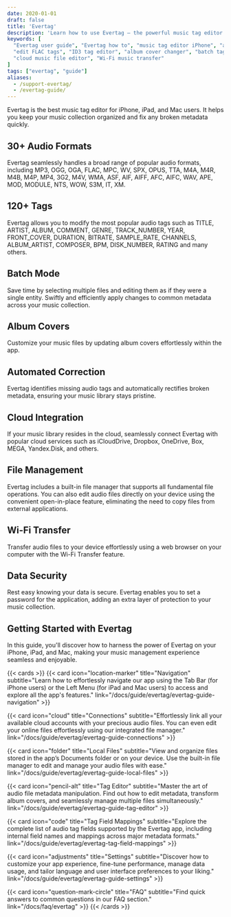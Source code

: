 ```yaml
---
date: 2020-01-01
draft: false
title: 'Evertag'
description: 'Learn how to use Evertag – the powerful music tag editor for iPhone, iPad, and Mac. Edit audio tags, update album covers, manage files, connect cloud storage, and organize your music library with ease.'
keywords: [
  "Evertag user guide", "Evertag how to", "music tag editor iPhone", "audio metadata editor Mac",
  "edit FLAC tags", "ID3 tag editor", "album cover changer", "batch tag editor", 
  "cloud music file editor", "Wi-Fi music transfer"
]
tags: ["evertag", "guide"]
aliases:
  - /support-evertag/
  - /evertag-guide/
---
```



Evertag is the best music tag editor for iPhone, iPad, and Mac users. It helps you keep your music collection organized and fix any broken metadata quickly.

## 30+ Audio Formats

Evertag seamlessly handles a broad range of popular audio formats, including MP3, OGG, OGA, FLAC, MPC, WV, SPX, OPUS, TTA, M4A, M4R, M4B, M4P, MP4, 3G2, M4V, WMA, ASF, AIF, AIFF, AFC, AIFC, WAV, APE, MOD, MODULE, NTS, WOW, S3M, IT, XM.

## 120+ Tags

Evertag allows you to modify the most popular audio tags such as TITLE, ARTIST, ALBUM, COMMENT, GENRE, TRACK_NUMBER, YEAR, FRONT_COVER, DURATION, BITRATE, SAMPLE_RATE, CHANNELS, ALBUM_ARTIST, COMPOSER, BPM, DISK_NUMBER, RATING and many others.

## Batch Mode

Save time by selecting multiple files and editing them as if they were a single entity. Swiftly and efficiently apply changes to common metadata across your music collection.

## Album Covers

Customize your music files by updating album covers effortlessly within the app.

## Automated Correction

Evertag identifies missing audio tags and automatically rectifies broken metadata, ensuring your music library stays pristine.

## Cloud Integration

If your music library resides in the cloud, seamlessly connect Evertag with popular cloud services such as iCloudDrive, Dropbox, OneDrive, Box, MEGA, Yandex.Disk, and others.

## File Management

Evertag includes a built-in file manager that supports all fundamental file operations. You can also edit audio files directly on your device using the convenient open-in-place feature, eliminating the need to copy files from external applications.

## Wi-Fi Transfer

Transfer audio files to your device effortlessly using a web browser on your computer with the Wi-Fi Transfer feature.

## Data Security

Rest easy knowing your data is secure. Evertag enables you to set a password for the application, adding an extra layer of protection to your music collection.

## Getting Started with Evertag

In this guide, you'll discover how to harness the power of Evertag on your iPhone, iPad, and Mac, making your music management experience seamless and enjoyable.

{{< cards >}}
  {{< card icon="location-marker" title="Navigation" subtitle="Learn how to effortlessly navigate our app using the Tab Bar (for iPhone users) or the Left Menu (for iPad and Mac users) to access and explore all the app's features." link="/docs/guide/evertag/evertag-guide-navigation" >}}

  {{< card icon="cloud" title="Connections" subtitle="Effortlessly link all your available cloud accounts with your precious audio files. You can even edit your online files effortlessly using our integrated file manager." link="/docs/guide/evertag/evertag-guide-connections" >}}

  {{< card icon="folder" title="Local Files" subtitle="View and organize files stored in the app’s Documents folder or on your device. Use the built-in file manager to edit and manage your audio files with ease." link="/docs/guide/evertag/evertag-guide-local-files" >}}

  {{< card icon="pencil-alt" title="Tag Editor" subtitle="Master the art of audio file metadata manipulation. Find out how to edit metadata, transform album covers, and seamlessly manage multiple files simultaneously." link="/docs/guide/evertag/evertag-guide-tag-editor" >}}

  {{< card icon="code" title="Tag Field Mappings" subtitle="Explore the complete list of audio tag fields supported by the Evertag app, including internal field names and mappings across major metadata formats." link="/docs/guide/evertag/evertag-tag-field-mappings" >}}

  {{< card icon="adjustments" title="Settings" subtitle="Discover how to customize your app experience, fine-tune performance, manage data usage, and tailor language and user interface preferences to your liking." link="/docs/guide/evertag/evertag-guide-settings" >}}

  {{< card icon="question-mark-circle" title="FAQ" subtitle="Find quick answers to common questions in our FAQ section." link="/docs/faq/evertag" >}}
{{< /cards >}}